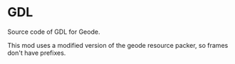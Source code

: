 # GDL

Source code of GDL for Geode.

This mod uses a modified version of the geode resource packer, so frames don't have prefixes.